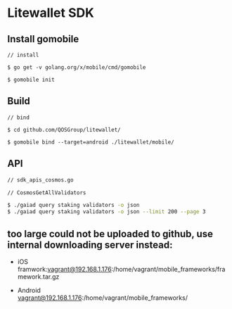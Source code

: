# Litewallet SDK

## Install gomobile

``` plain
// install

$ go get -v golang.org/x/mobile/cmd/gomobile

$ gomobile init
```

## Build

``` plain
// bind

$ cd github.com/QOSGroup/litewallet/

$ gomobile bind --target=android ./litewallet/mobile/
```

## API

``` sh
// sdk_apis_cosmos.go

// CosmosGetAllValidators

$ ./gaiad query staking validators -o json
$ ./gaiad query staking validators -o json --limit 200 --page 3
```

## too large could not be uploaded to github, use internal downloading server instead:

- iOS  
  framwork:vagrant@192.168.1.176:/home/vagrant/mobile_frameworks/framework.tar.gz  

- Android  
  vagrant@192.168.1.176:/home/vagrant/mobile_frameworks/  
